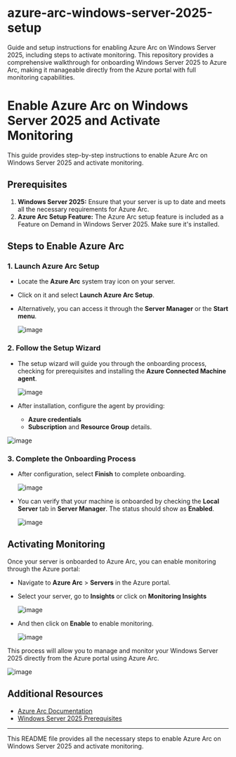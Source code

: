 # azure-arc-windows-server-2025-setup
Guide and setup instructions for enabling Azure Arc on Windows Server 2025, including steps to activate monitoring. This repository provides a comprehensive walkthrough for onboarding Windows Server 2025 to Azure Arc, making it manageable directly from the Azure portal with full monitoring capabilities.

 # Enable Azure Arc on Windows Server 2025 and Activate Monitoring

This guide provides step-by-step instructions to enable Azure Arc on Windows Server 2025 and activate monitoring.

## Prerequisites
1. **Windows Server 2025:** Ensure that your server is up to date and meets all the necessary requirements for Azure Arc.
2. **Azure Arc Setup Feature:** The Azure Arc setup feature is included as a Feature on Demand in Windows Server 2025. Make sure it's installed.

## Steps to Enable Azure Arc

### 1. Launch Azure Arc Setup
   - Locate the **Azure Arc** system tray icon on your server.
   - Click on it and select **Launch Azure Arc Setup**.  
   - Alternatively, you can access it through the **Server Manager** or the **Start menu**.

     ![image](https://github.com/user-attachments/assets/38c0b25b-7202-41a2-937d-76b22973fb20)


### 2. Follow the Setup Wizard
   - The setup wizard will guide you through the onboarding process, checking for prerequisites and installing the **Azure Connected Machine agent**.


      ![image](https://github.com/user-attachments/assets/5ce39346-ae7e-4f86-b24b-f5c95c765fed)


   - After installation, configure the agent by providing:
      - **Azure credentials**
      - **Subscription** and **Resource Group** details.


   ![image](https://github.com/user-attachments/assets/744f5529-9a4c-4f59-8eb0-607d8f0e4b77)


### 3. Complete the Onboarding Process
   - After configuration, select **Finish** to complete onboarding.

     ![image](https://github.com/user-attachments/assets/2502e8fe-0be4-44fe-8658-f9d83afe917c)


   - You can verify that your machine is onboarded by checking the **Local Server** tab in **Server Manager**. The status should show as **Enabled**.

      ![image](https://github.com/user-attachments/assets/bdeb7cf7-d894-411f-a876-a327c27a3919)


## Activating Monitoring

Once your server is onboarded to Azure Arc, you can enable monitoring through the Azure portal:
   - Navigate to **Azure Arc** > **Servers** in the Azure portal.
   - Select your server, go to **Insights** or click on **Monitoring Insights**
     
     ![image](https://github.com/user-attachments/assets/b608ccd0-179b-4ad7-b2aa-e36b6cd077cf)

 - And then click on **Enable** to enable monitoring.

    ![image](https://github.com/user-attachments/assets/31df5da9-e8fa-402d-b985-ebbfb9644ec7)

This process will allow you to manage and monitor your Windows Server 2025 directly from the Azure portal using Azure Arc.


![image](https://github.com/user-attachments/assets/8af09261-4e07-415c-b3ad-6134739258f3)


## Additional Resources

- [Azure Arc Documentation](https://docs.microsoft.com/azure/azure-arc/)
- [Windows Server 2025 Prerequisites](https://docs.microsoft.com/azure/azure-arc/windows-server-2025)

---

This README file provides all the necessary steps to enable Azure Arc on Windows Server 2025 and  activate monitoring.
